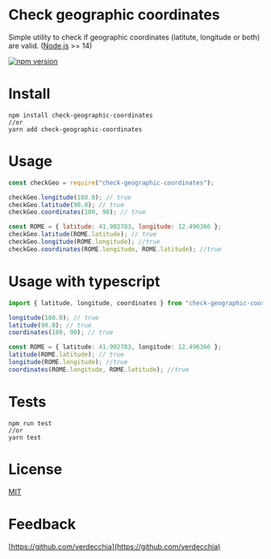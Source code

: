 # Check geographic coordinates

Simple utility to check if geographic coordinates (latitute, longitude or both) are valid. ([Node.js](https://nodejs.org) >= 14)

[![npm version](https://badge.fury.io/js/check-geographic-coordinates.svg)](https://badge.fury.io/js/check-geographic-coordinates)
# Install

```
npm install check-geographic-coordinates
//or
yarn add check-geographic-coordinates
```

# Usage 

```js
const checkGeo = require("check-geographic-coordinates");

checkGeo.longitude(180.0); // true
checkGeo.latitude(90.0); // true
checkGeo.coordinates(180, 90); // true

const ROME = { latitude: 41.902783, longitude: 12.496366 };
checkGeo.latitude(ROME.latitude); // true
checkGeo.longitude(ROME.longitude); //true
checkGeo.coordinates(ROME.longitude, ROME.latitude); //true
```

# Usage with typescript

```ts
import { latitude, longitude, coordinates } from "check-geographic-coordinates";

longitude(180.0); // true
latitude(90.0); // true
coordinates(180, 90); // true

const ROME = { latitude: 41.902783, longitude: 12.496366 };
latitude(ROME.latitude); // true
longitude(ROME.longitude); //true
coordinates(ROME.longitude, ROME.latitude); //true
```

# Tests

```
npm run test
//or
yarn test
```

# License

[MIT](./LICENSE)

# Feedback

[https://github.com/verdecchia](https://github.com/verdecchia)

